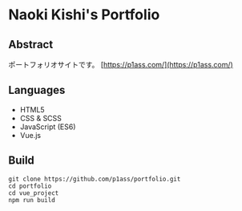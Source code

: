 # Naoki Kishi's Portfolio

## Abstract
ポートフォリオサイトです。
[https://p1ass.com/](https://p1ass.com/)

## Languages
- HTML5
- CSS & SCSS
- JavaScript (ES6)
- Vue.js


## Build
```
git clone https://github.com/p1ass/portfolio.git
cd portfolio
cd vue_project
npm run build
```
